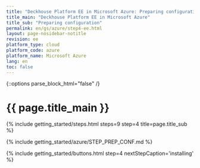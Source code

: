 ```yaml
---
title: "Deckhouse Platform EE in Microsoft Azure: Preparing configuration"
title_main: "Deckhouse Platform EE in Microsoft Azure"
title_sub: "Preparing configuration"
permalink: en/gs/azure/step4-ee.html
layout: page-nosidebar-notitle
revision: ee
platform_type: cloud
platform_code: azure
platform_name: Microsoft Azure
lang: en
toc: false
---
```


<link rel="stylesheet" type="text/css" href='{{ assets["getting-started.css"].digest_path }}' />
<script type="text/javascript" src='{{ assets["getting-started.js"].digest_path }}'></script>

{::options parse_block_html="false" /}

<h1 class="docs__title">{{ page.title_main }}</h1>
{% include getting_started/steps.html steps=9 step=4 title=page.title_sub %}

{% include getting_started/azure/STEP_PREP_CONF.md %}

{% include getting_started/buttons.html step=4 nextStepCaption='installing' %}
